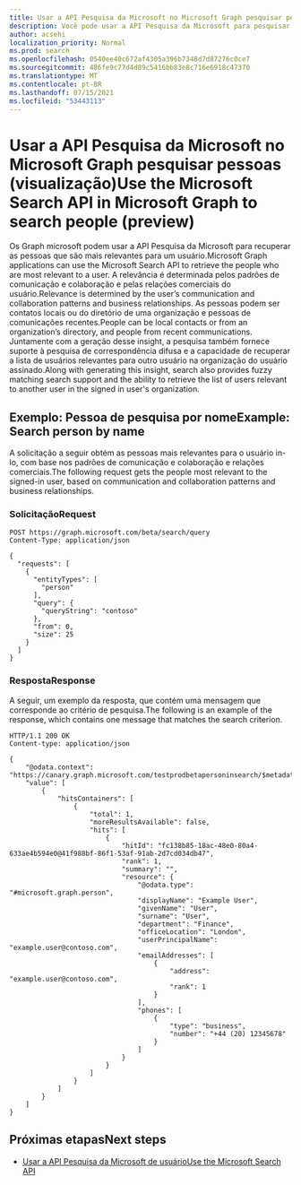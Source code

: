 ```yaml
---
title: Usar a API Pesquisa da Microsoft no Microsoft Graph pesquisar pessoas (visualização)
description: Você pode usar a API Pesquisa da Microsoft para pesquisar por pessoas relevantes para você.
author: acsehi
localization_priority: Normal
ms.prod: search
ms.openlocfilehash: 0540ee40c672af4305a396b7348d7d87276c0ce7
ms.sourcegitcommit: 486fe9c77d4d89c5416bb83e8c716e6918c47370
ms.translationtype: MT
ms.contentlocale: pt-BR
ms.lasthandoff: 07/15/2021
ms.locfileid: "53443113"
---
```

# <a name="use-the-microsoft-search-api-in-microsoft-graph-to-search-people-preview"></a><span data-ttu-id="d07e5-103">Usar a API Pesquisa da Microsoft no Microsoft Graph pesquisar pessoas (visualização)</span><span class="sxs-lookup"><span data-stu-id="d07e5-103">Use the Microsoft Search API in Microsoft Graph to search people (preview)</span></span>

<span data-ttu-id="d07e5-104">Os Graph microsoft podem usar a API Pesquisa da Microsoft para recuperar as pessoas que são mais relevantes para um usuário.</span><span class="sxs-lookup"><span data-stu-id="d07e5-104">Microsoft Graph applications can use the Microsoft Search API to retrieve the people who are most relevant to a user.</span></span> <span data-ttu-id="d07e5-105">A relevância é determinada pelos padrões de comunicação e colaboração e pelas relações comerciais do usuário.</span><span class="sxs-lookup"><span data-stu-id="d07e5-105">Relevance is determined by the user’s communication and collaboration patterns and business relationships.</span></span> <span data-ttu-id="d07e5-106">As pessoas podem ser contatos locais ou do diretório de uma organização e pessoas de comunicações recentes.</span><span class="sxs-lookup"><span data-stu-id="d07e5-106">People can be local contacts or from an organization’s directory, and people from recent communications.</span></span> <span data-ttu-id="d07e5-107">Juntamente com a geração desse insight, a pesquisa também fornece suporte à pesquisa de correspondência difusa e a capacidade de recuperar a lista de usuários relevantes para outro usuário na organização do usuário assinado.</span><span class="sxs-lookup"><span data-stu-id="d07e5-107">Along with generating this insight, search also provides fuzzy matching search support and the ability to retrieve the list of users relevant to another user in the signed in user's organization.</span></span>

## <a name="example-search-person-by-name"></a><span data-ttu-id="d07e5-108">Exemplo: Pessoa de pesquisa por nome</span><span class="sxs-lookup"><span data-stu-id="d07e5-108">Example: Search person by name</span></span>

<span data-ttu-id="d07e5-109">A solicitação a seguir obtém as pessoas mais relevantes para o usuário in-lo, com base nos padrões de comunicação e colaboração e relações comerciais.</span><span class="sxs-lookup"><span data-stu-id="d07e5-109">The following request gets the people most relevant to the signed-in user, based on communication and collaboration patterns and business relationships.</span></span>

### <a name="request"></a><span data-ttu-id="d07e5-110">Solicitação</span><span class="sxs-lookup"><span data-stu-id="d07e5-110">Request</span></span>

```HTTP
POST https://graph.microsoft.com/beta/search/query
Content-Type: application/json

{
  "requests": [
    {
      "entityTypes": [
        "person"
      ],
      "query": {
        "queryString": "contoso"
      },
      "from": 0,
      "size": 25
    }
  ]
}
```

### <a name="response"></a><span data-ttu-id="d07e5-111">Resposta</span><span class="sxs-lookup"><span data-stu-id="d07e5-111">Response</span></span>

<span data-ttu-id="d07e5-112">A seguir, um exemplo da resposta, que contém uma mensagem que corresponde ao critério de pesquisa.</span><span class="sxs-lookup"><span data-stu-id="d07e5-112">The following is an example of the response, which contains one message that matches the search criterion.</span></span>

```HTTP
HTTP/1.1 200 OK
Content-type: application/json

{
    "@odata.context": "https://canary.graph.microsoft.com/testprodbetapersoninsearch/$metadata#microsoft.graph.searchResponse",
    "value": [
        {
            "hitsContainers": [
                {
                    "total": 1,
                    "moreResultsAvailable": false,
                    "hits": [
                        {
                            "hitId": "fc138b85-18ac-48e0-80a4-633ae4b594e0@41f988bf-86f1-53af-91ab-2d7cd034db47",
                            "rank": 1,
                            "summary": "",
                            "resource": {
                                "@odata.type": "#microsoft.graph.person",
                                "displayName": "Example User",
                                "givenName": "User",
                                "surname": "User",
                                "department": "Finance",
                                "officeLocation": "London",
                                "userPrincipalName": "example.user@contoso.com",
                                "emailAddresses": [
                                    {
                                        "address": "example.user@contoso.com",
                                        "rank": 1
                                    }
                                ],
                                "phones": [
                                    {
                                        "type": "business",
                                        "number": "+44 (20) 12345678"
                                    }
                                ]
                            }
                        }
                    ]
                }
            ]
        }
    ]
}
```

## <a name="next-steps"></a><span data-ttu-id="d07e5-113">Próximas etapas</span><span class="sxs-lookup"><span data-stu-id="d07e5-113">Next steps</span></span>

- [<span data-ttu-id="d07e5-114">Usar a API Pesquisa da Microsoft de usuário</span><span class="sxs-lookup"><span data-stu-id="d07e5-114">Use the Microsoft Search API</span></span>](/graph/api/resources/search-api-overview)
